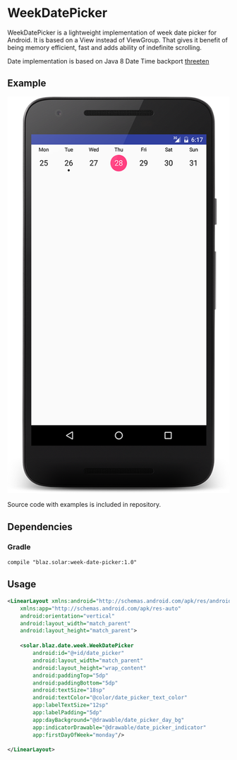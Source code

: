 # WeekDatePicker

WeekDatePicker is a lightweight implementation of week date picker for Android. It is based on a View instead of ViewGroup. That gives it benefit of being memory efficient, fast and adds ability of indefinite scrolling.

Date implementation is based on Java 8 Date Time backport [threeten](http://www.threeten.org/)

## Example
![Example screenshot](images/example_screenshot.png)

Source code with examples is included in repository.

## Dependencies
### Gradle
```
compile "blaz.solar:week-date-picker:1.0"
```

## Usage
```xml
<LinearLayout xmlns:android="http://schemas.android.com/apk/res/android"
    xmlns:app="http://schemas.android.com/apk/res-auto"
    android:orientation="vertical"
    android:layout_width="match_parent"
    android:layout_height="match_parent">

    <solar.blaz.date.week.WeekDatePicker
        android:id="@+id/date_picker"
        android:layout_width="match_parent"
        android:layout_height="wrap_content"
        android:paddingTop="5dp"
        android:paddingBottom="5dp"
        android:textSize="18sp"
        android:textColor="@color/date_picker_text_color"
        app:labelTextSize="12sp"
        app:labelPadding="5dp"
        app:dayBackground="@drawable/date_picker_day_bg"
        app:indicatorDrawable="@drawable/date_picker_indicator"
        app:firstDayOfWeek="monday"/>

</LinearLayout>

```
